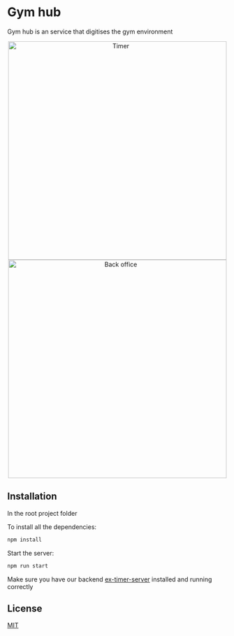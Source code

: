 # Gym hub

Gym hub is an service that digitises the gym environment 
  
  <div style="text-align:center">
  <img src="https://i.ibb.co/z6nYyFs/Screenshot-2020-11-20-at-10-59-13.png" width="500" alt="Timer">
  </div>
  <div style="text-align:center">
  <img src="https://i.ibb.co/jkSR8pQ/Screenshot-2021-03-07-at-18-14-40.png" width="500" alt="Back office">
  </div>

## Installation


In the root project folder

To install all the dependencies:
```bash
npm install
```

Start the server:
```bash
npm run start
```
Make sure you have our backend [ex-timer-server](https://github.com/JakobClausen/ex-timer-server) installed and running correctly


## License
[MIT](https://choosealicense.com/licenses/mit/)
